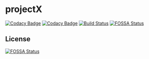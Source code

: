 # projectX

[![Codacy Badge](https://api.codacy.com/project/badge/Grade/9a6ad026f80f4b8e8047fb617ec63e2a)](https://app.codacy.com/gh/fgsoftware1/projectX?utm_source=github.com&utm_medium=referral&utm_content=fgsoftware1/projectX&utm_campaign=Badge_Grade_Settings)
[![Codacy Badge](https://api.codacy.com/project/badge/Grade/6d56f01cec3041b2a040f86859744cd2)](https://app.codacy.com/gh/fgsoftware1/projectX?utm_source=github.com&utm_medium=referral&utm_content=fgsoftware1/projectX&utm_campaign=Badge_Grade_Settings)
[![Build Status](https://travis-ci.com/fgsoftware1/projectX.svg?branch=master)](https://travis-ci.com/fgsoftware1/projectX)
[![FOSSA Status](https://app.fossa.com/api/projects/git%2Bgithub.com%2Ffgsoftware1%2FprojectX.svg?type=shield)](https://app.fossa.com/projects/git%2Bgithub.com%2Ffgsoftware1%2FprojectX?ref=badge_shield)

## License
[![FOSSA Status](https://app.fossa.com/api/projects/git%2Bgithub.com%2Ffgsoftware1%2FprojectX.svg?type=large)](https://app.fossa.com/projects/git%2Bgithub.com%2Ffgsoftware1%2FprojectX?ref=badge_large)